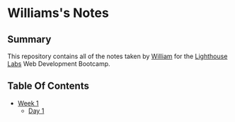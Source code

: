# Williams's Notes

## Summary 

This repository contains all of the notes taken by [William](https://github.com/icoolww) for the [Lighthouse Labs](https://www.lighthouselabs.ca/) Web Development Bootcamp.

## Table Of Contents
* [Week 1](/Week_1)
  * [Day 1](/Week_1/Day_1)